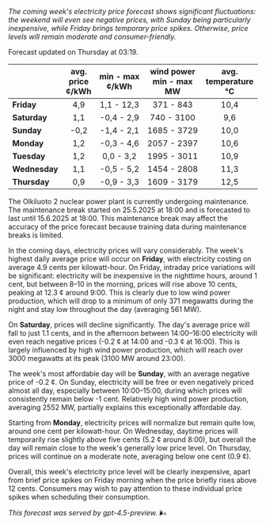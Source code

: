*The coming week's electricity price forecast shows significant fluctuations: the weekend will even see negative prices, with Sunday being particularly inexpensive, while Friday brings temporary price spikes. Otherwise, price levels will remain moderate and consumer-friendly.*

Forecast updated on Thursday at 03:19.

|              | avg.<br>price<br>¢/kWh | min - max<br>¢/kWh | wind power<br>min - max<br>MW | avg.<br>temperature<br>°C |
|:-------------|:----------------------:|:-------------------:|:-----------------------------:|:-------------------------:|
| **Friday**       |          4,9           |     1,1 - 12,3     |           371 - 843           |            10,4           |
| **Saturday**     |          1,1           |     -0,4 - 2,9     |          740 - 3100           |             9,6           |
| **Sunday**       |         -0,2           |     -1,4 - 2,1     |         1685 - 3729           |            10,0           |
| **Monday**       |          1,2           |     -0,3 - 4,6     |         2057 - 2397           |            10,6           |
| **Tuesday**      |          1,2           |      0,0 - 3,2     |         1995 - 3011           |            10,9           |
| **Wednesday**    |          1,1           |     -0,5 - 5,2     |         1454 - 2808           |            11,3           |
| **Thursday**     |          0,9           |     -0,9 - 3,3     |         1609 - 3179           |            12,5           |

The Olkiluoto 2 nuclear power plant is currently undergoing maintenance. The maintenance break started on 25.5.2025 at 18:00 and is forecasted to last until 15.6.2025 at 18:00. This maintenance break may affect the accuracy of the price forecast because training data during maintenance breaks is limited.

In the coming days, electricity prices will vary considerably. The week's highest daily average price will occur on **Friday**, with electricity costing on average 4.9 cents per kilowatt-hour. On Friday, intraday price variations will be significant: electricity will be inexpensive in the nighttime hours, around 1 cent, but between 8–10 in the morning, prices will rise above 10 cents, peaking at 12.3 ¢ around 9:00. This is clearly due to low wind power production, which will drop to a minimum of only 371 megawatts during the night and stay low throughout the day (averaging 561 MW).

On **Saturday**, prices will decline significantly. The day's average price will fall to just 1.1 cents, and in the afternoon between 14:00–16:00 electricity will even reach negative prices (-0.2 ¢ at 14:00 and -0.3 ¢ at 16:00). This is largely influenced by high wind power production, which will reach over 3000 megawatts at its peak (3100 MW around 23:00).

The week's most affordable day will be **Sunday**, with an average negative price of -0.2 ¢. On Sunday, electricity will be free or even negatively priced almost all day, especially between 10:00–15:00, during which prices will consistently remain below -1 cent. Relatively high wind power production, averaging 2552 MW, partially explains this exceptionally affordable day.

Starting from **Monday**, electricity prices will normalize but remain quite low, around one cent per kilowatt-hour. On Wednesday, daytime prices will temporarily rise slightly above five cents (5.2 ¢ around 8:00), but overall the day will remain close to the week's generally low price level. On Thursday, prices will continue on a moderate note, averaging below one cent (0.9 ¢).

Overall, this week's electricity price level will be clearly inexpensive, apart from brief price spikes on Friday morning when the price briefly rises above 12 cents. Consumers may wish to pay attention to these individual price spikes when scheduling their consumption.

*This forecast was served by gpt-4.5-preview.* 🌬️
